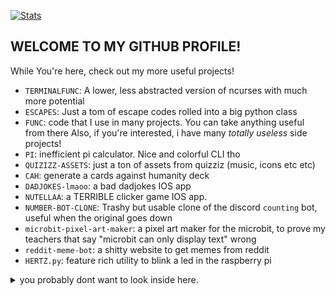 [![Stats](https://github-readme-stats.vercel.app/api?username=lomnom&show_icons=true&theme=tokyonight&border_radius=10)](https://github.com/anuraghazra/github-readme-stats)
## WELCOME TO MY GITHUB PROFILE!
While You're here, check out my more useful projects!  
- `TERMINALFUNC`: A lower, less abstracted version of ncurses with much more potential
- `ESCAPES`: Just a tom of escape codes rolled into a big python class
- `FUNC`: code that I use in many projects. You can take anything useful from there
Also, if you're interested, i have many *totally useless* side projects!
- `PI`: inefficient pi calculator. Nice and colorful CLI tho
- `QUIZIZZ-ASSETS`: just a ton of assets from quizziz (music, icons etc etc)
- `CAH`: generate a cards against humanity deck
- `DADJOKES-lmaoo`: a bad dadjokes IOS app
- `NUTELLAA`: a TERRIBLE clicker game IOS app.
- `NUMBER-BOT-CLONE`: Trashy but usable clone of the discord `counting` bot, useful when the original goes down
- `microbit-pixel-art-maker`: a pixel art maker for the microbit, to prove my teachers that say "microbit can only display text" wrong
- `reddit-meme-bot`: a shitty website to get memes from reddit
- `HERTZ.py`: feature rich utility to blink a led in the raspberry pi
<details>
	<summary>you probably dont want to look inside here.</summary>
	- `Hentai`: (why did i make this) a python script to download doijins from nhentai as a pdf, useful for well, you know.
</details>
